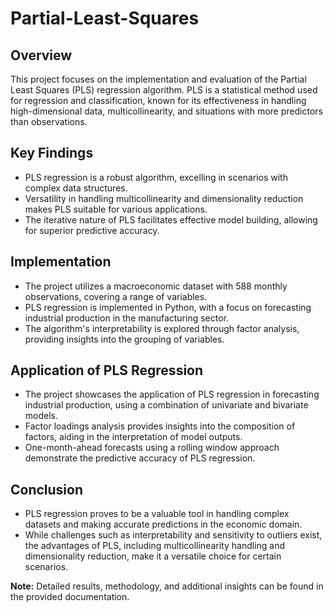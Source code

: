 # Partial-Least-Squares


## Overview

This project focuses on the implementation and evaluation of the Partial Least Squares (PLS) regression algorithm. PLS is a statistical method used for regression and classification, known for its effectiveness in handling high-dimensional data, multicollinearity, and situations with more predictors than observations.

## Key Findings

- PLS regression is a robust algorithm, excelling in scenarios with complex data structures.
- Versatility in handling multicollinearity and dimensionality reduction makes PLS suitable for various applications.
- The iterative nature of PLS facilitates effective model building, allowing for superior predictive accuracy.

## Implementation

- The project utilizes a macroeconomic dataset with 588 monthly observations, covering a range of variables.
- PLS regression is implemented in Python, with a focus on forecasting industrial production in the manufacturing sector.
- The algorithm's interpretability is explored through factor analysis, providing insights into the grouping of variables.


## Application of PLS Regression

- The project showcases the application of PLS regression in forecasting industrial production, using a combination of univariate and bivariate models.
- Factor loadings analysis provides insights into the composition of factors, aiding in the interpretation of model outputs.
- One-month-ahead forecasts using a rolling window approach demonstrate the predictive accuracy of PLS regression.

## Conclusion

- PLS regression proves to be a valuable tool in handling complex datasets and making accurate predictions in the economic domain.
- While challenges such as interpretability and sensitivity to outliers exist, the advantages of PLS, including multicollinearity handling and dimensionality reduction, make it a versatile choice for certain scenarios.



**Note:** Detailed results, methodology, and additional insights can be found in the provided documentation.
